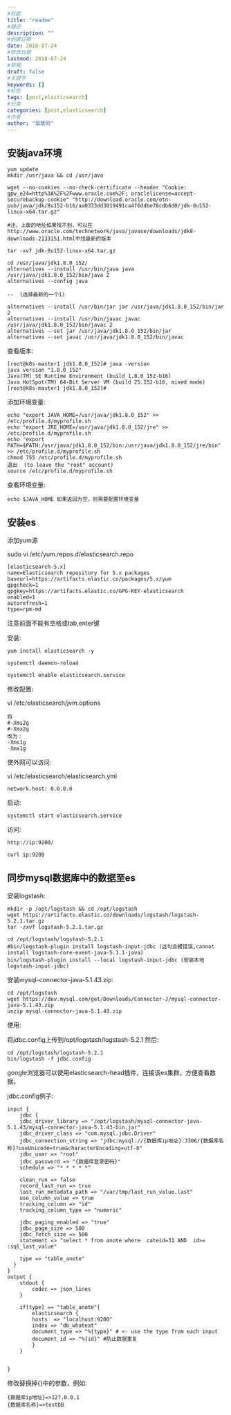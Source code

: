 ```yaml
---
#标题
title: "readme"
#描述
description: ""
#创建日期
date: 2018-07-24
#修改日期
lastmod: 2018-07-24
#草稿
draft: false
#关键字
keywords: []
#标签
tags: [post,elasticsearch]
#分类
categories: [post,elasticsearch]
#作者
author: "邹慧刚"
---
```

## 安装java环境

	yum update
	mkdir /usr/java && cd /usr/java
	
	wget --no-cookies --no-check-certificate --header "Cookie: gpw_e24=http%3A%2F%2Fwww.oracle.com%2F; oraclelicense=accept-securebackup-cookie" "http://download.oracle.com/otn-pub/java/jdk/8u152-b16/aa0333dd3019491ca4f6ddbe78cdb6d0/jdk-8u152-linux-x64.tar.gz"

	#注，上面的地址如果找不到，可以在http://www.oracle.com/technetwork/java/javase/downloads/jdk8-downloads-2133151.html中找最新的版本
	
	tar -xvf jdk-8u152-linux-x64.tar.gz
	
	cd /usr/java/jdk1.8.0_152/
	alternatives --install /usr/bin/java java /usr/java/jdk1.8.0_152/bin/java 2
	alternatives --config java
	
	--  (选择最新的一个1)
	
	alternatives --install /usr/bin/jar jar /usr/java/jdk1.8.0_152/bin/jar 2
	alternatives --install /usr/bin/javac javac /usr/java/jdk1.8.0_152/bin/javac 2
	alternatives --set jar /usr/java/jdk1.8.0_152/bin/jar
	alternatives --set javac /usr/java/jdk1.8.0_152/bin/javac
	
查看版本:

	[root@k8s-master1 jdk1.8.0_152]# java -version
	java version "1.8.0_152"
	Java(TM) SE Runtime Environment (build 1.8.0_152-b16)
	Java HotSpot(TM) 64-Bit Server VM (build 25.152-b16, mixed mode)
	[root@k8s-master1 jdk1.8.0_152]# 

添加环境变量:

	echo "export JAVA_HOME=/usr/java/jdk1.8.0_152" >> /etc/profile.d/myprofile.sh
  	echo "export JRE_HOME=/usr/java/jdk1.8.0_152/jre" >> /etc/profile.d/myprofile.sh
  	echo "export PATH=$PATH:/usr/java/jdk1.8.0_152/bin:/usr/java/jdk1.8.0_152/jre/bin" >> /etc/profile.d/myprofile.sh
 	chmod 755 /etc/profile.d/myprofile.sh
  	退出  (to leave the "root" account)
  	source /etc/profile.d/myprofile.sh

查看环境变量:

	echo $JAVA_HOME 如果返回为空，则需要配置环境变量



## 安装es

添加yum源

sudo vi /etc/yum.repos.d/elasticsearch.repo

	[elasticsearch-5.x]
	name=Elasticsearch repository for 5.x packages
	baseurl=https://artifacts.elastic.co/packages/5.x/yum
	gpgcheck=1
	gpgkey=https://artifacts.elastic.co/GPG-KEY-elasticsearch
	enabled=1
	autorefresh=1
	type=rpm-md

注意前面不能有空格或tab,enter键

安装:

	yum install elasticsearch -y

	systemctl daemon-reload

	systemctl enable elasticsearch.service

修改配置:

vi /etc/elasticsearch/jvm.options

	将
	#-Xms2g
	#-Xmx2g
	改为：
	-Xms1g 
	-Xmx1g

使外网可以访问:

vi /etc/elasticsearch/elasticsearch.yml

	network.host: 0.0.0.0

启动:

	systemctl start elasticsearch.service


访问:

	http://ip:9200/

	curl ip:9200


## 同步mysql数据库中的数据至es

安装logstash:

	mkdir -p /opt/logstash && cd /opt/logstash
	wget https://artifacts.elastic.co/downloads/logstash/logstash-5.2.1.tar.gz
	tar -zxvf logstash-5.2.1.tar.gz

	cd /opt/logstash/logstash-5.2.1
	#bin/logstash-plugin install logstash-input-jdbc (这句会报错误,cannot install logstash-core-event-java-5.1.1-java)
	bin/logstash-plugin install --local logstash-input-jdbc (安装本地logstash-input-jdbc)


安装mysql-connector-java-5.1.43.zip:

	cd /opt/logstash 
	wget https://dev.mysql.com/get/Downloads/Connector-J/mysql-connector-java-5.1.43.zip
	unzip mysql-connector-java-5.1.43.zip 

使用:

将jdbc.config上传到/opt/logstash/logstash-5.2.1 然后:

	cd /opt/logstash/logstash-5.2.1
	bin/logstash -f jdbc.config



google浏览器可以使用elasticsearch-head插件，连接该es集群，方便查看数据。


jdbc.config例子:

	
	input {
	  	jdbc {
	    jdbc_driver_library => "/opt/logstash/mysql-connector-java-5.1.43/mysql-connector-java-5.1.43-bin.jar"
	    jdbc_driver_class => "com.mysql.jdbc.Driver"
	    jdbc_connection_string => "jdbc:mysql://{数据库ip地址}:3306/{数据库名称}?useUnicode=true&characterEncoding=utf-8"
	    jdbc_user => "root"
	    jdbc_password => "{数据库登录密码}"
	    schedule => "* * * * *"
	
		clean_run => false 
		record_last_run => true
		last_run_metadata_path => "/var/tmp/last_run_value.last"
		use_column_value => true 
		tracking_column => "id" 
		tracking_column_type => "numeric"
	
		jdbc_paging_enabled => "true"
		jdbc_page_size => 500 
		jdbc_fetch_size => 500 
	    statement => "select * from anote where  cateid=31 AND  id>= :sql_last_value" 
	
	    type => "table_anote"
	  }
	}
	output {
		stdout {
	        codec => json_lines
	    }
	
		if[type] == "table_anote"{
	        elasticsearch {
	        hosts  => "localhost:9200"
	        index => "db_whateat"
	        document_type => "%{type}" # <- use the type from each input
	        document_id => "%{id}" #防止数据重复
	        }
	    }
	
	  
	}

修改替换掉{}中的参数，例如:

	{数据库ip地址}=>127.0.0.1
	{数据库名称}=>testDB